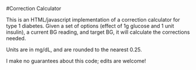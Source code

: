 #Correction Calculator

This is an HTML/javascript implementation of a correction calculator for type 1 diabetes. Given a set of options (effect of 1g glucose and 1 unit insulin), a current BG reading, and target BG, it will calculate the corrections needed.

Units are in mg/dL, and are rounded to the nearest 0.25.

I make no guarantees about this code; edits are welcome!

